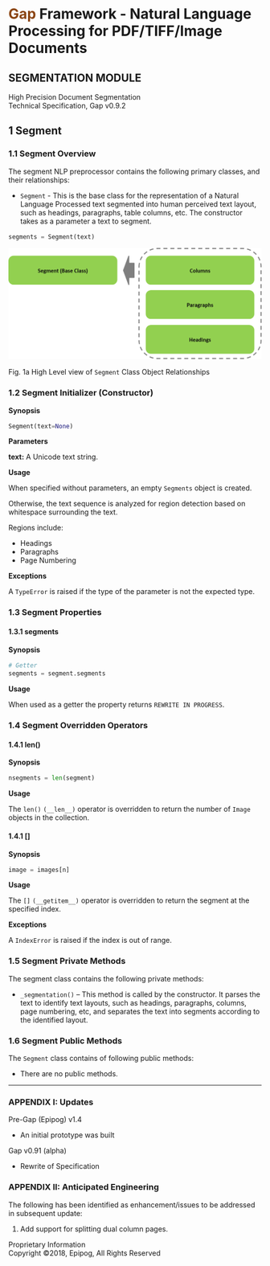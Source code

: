 # <span style='color:saddlebrown'>Gap</span> Framework - Natural Language Processing for PDF/TIFF/Image Documents  

## SEGMENTATION MODULE
High Precision Document Segmentation  
Technical Specification, Gap v0.9.2

## 1 Segment
### 1.1 Segment Overview

The segment NLP preprocessor contains the following primary classes, and their relationships:

+ `Segment` - This is the base class for the representation of a Natural Language Processed text segmented into human perceived text layout, such as headings, paragraphs, table columns, etc. The constructor takes as a parameter a text to segment.

```python
segments = Segment(text)
```

  ![segment_relationships](../img/specs/segment_relationships.png)

Fig. 1a High Level view of `Segment` Class Object Relationships
 
### 1.2 Segment Initializer (Constructor)

**Synopsis**

```python
Segment(text=None)
```

**Parameters**

**text:** A Unicode text string.

**Usage**

When specified without parameters, an empty `Segments` object is created.

Otherwise, the text sequence is analyzed for region detection based on whitespace surrounding the text.

Regions include:

+	Headings
+	Paragraphs
+	Page Numbering

**Exceptions**

A `TypeError` is raised if the type of the parameter is not the expected type.

### 1.3 Segment Properties
#### 1.3.1 segments

**Synopsis**

```python
# Getter
segments = segment.segments			
```

**Usage**

When used as a getter the property returns `REWRITE IN PROGRESS`.

### 1.4 Segment Overridden Operators
#### 1.4.1 len()

**Synopsis**

```python
nsegments = len(segment)
```

**Usage**

The `len()` `(__len__)` operator is overridden to return the number of `Image` objects in the collection.

#### 1.4.1 []

**Synopsis**

```python
image = images[n] 
```

**Usage**

The `[]` `(__getitem__)` operator is overridden to return the segment at the specified index. 

**Exceptions**

A `IndexError` is raised if the index is out of range.

### 1.5 Segment Private Methods

The segment class contains the following private methods:

+ `_segmentation()` – This method is called by the constructor. It parses the text to identify text layouts, such as headings, paragraphs, columns, page numbering, etc, and separates the text into segments according to the identified layout.

### 1.6 Segment Public Methods

The `Segment` class contains of following public methods:

+ There are no public methods. 

---

### APPENDIX I: Updates

Pre-Gap (Epipog) v1.4  
+	An initial prototype was built

Gap v0.91 (alpha)  
+	Rewrite of Specification

### APPENDIX II: Anticipated Engineering

The following has been identified as enhancement/issues to be addressed in subsequent update:

1.  Add support for splitting dual column pages.

Proprietary Information  
Copyright ©2018, Epipog, All Rights Reserved